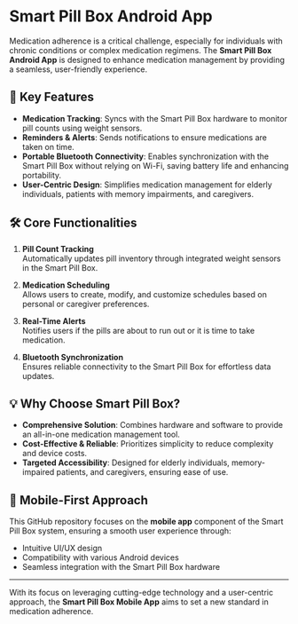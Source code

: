 # Smart Pill Box Android App

Medication adherence is a critical challenge, especially for individuals with chronic conditions or complex medication regimens. The **Smart Pill Box Android App** is designed to enhance medication management by providing a seamless, user-friendly experience.

## 🌟 **Key Features**

- **Medication Tracking**: Syncs with the Smart Pill Box hardware to monitor pill counts using weight sensors.
- **Reminders & Alerts**: Sends notifications to ensure medications are taken on time.
- **Portable Bluetooth Connectivity**: Enables synchronization with the Smart Pill Box without relying on Wi-Fi, saving battery life and enhancing portability.
- **User-Centric Design**: Simplifies medication management for elderly individuals, patients with memory impairments, and caregivers.

## 🛠️ **Core Functionalities**

1. **Pill Count Tracking**  
   Automatically updates pill inventory through integrated weight sensors in the Smart Pill Box.
   
2. **Medication Scheduling**  
   Allows users to create, modify, and customize schedules based on personal or caregiver preferences.

3. **Real-Time Alerts**  
   Notifies users if the pills are about to run out or it is time to take medication.

4. **Bluetooth Synchronization**  
   Ensures reliable connectivity to the Smart Pill Box for effortless data updates.

## 💡 **Why Choose Smart Pill Box?**

- **Comprehensive Solution**: Combines hardware and software to provide an all-in-one medication management tool.
- **Cost-Effective & Reliable**: Prioritizes simplicity to reduce complexity and device costs.
- **Targeted Accessibility**: Designed for elderly individuals, memory-impaired patients, and caregivers, ensuring ease of use.

## 📱 **Mobile-First Approach**

This GitHub repository focuses on the **mobile app** component of the Smart Pill Box system, ensuring a smooth user experience through:
- Intuitive UI/UX design
- Compatibility with various Android devices
- Seamless integration with the Smart Pill Box hardware

---

With its focus on leveraging cutting-edge technology and a user-centric approach, the **Smart Pill Box Mobile App** aims to set a new standard in medication adherence.
